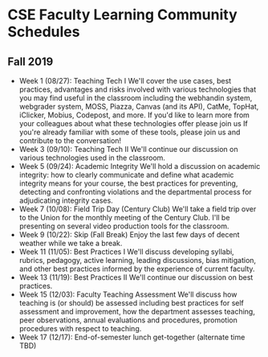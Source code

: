 
# CSE Faculty Learning Community Schedules

## Fall 2019

- Week 1 (08/27): Teaching Tech I
  We'll cover the use cases, best practices, advantages and risks involved with various technologies that you may find useful in the classroom including the webhandin system, webgrader system, MOSS, Piazza, Canvas (and its API), CatMe, TopHat, iClicker, Mobius, Codepost, and more.  If you'd like to learn more from your colleagues about what these technologies offer please join us If you're already familiar with some of these tools, please join us and contribute to the conversation!
- Week 3 (09/10): Teaching Tech II
  We'll continue our discussion on various technologies used in the classroom.  
- Week 5 (09/24): Academic Integrity
  We'll hold a discussion on academic integrity: how to clearly communicate and define what academic integrity means for your course, the best practices for preventing, detecting and confronting violations and the departmental process for adjudicating integrity cases.
- Week 7 (10/08): Field Trip Day (Century Club)
  We'll take a field trip over to the Union for the monthly meeting of the Century Club.  I'll be presenting on several video production tools for the classroom.
- Week 9 (10/22): Skip (Fall Break)
  Enjoy the last few days of decent weather while we take a break.
- Week 11 (11/05): Best Practices I
  We'll discuss developing syllabi, rubrics, pedagogy, active learning, leading discussions, bias mitigation, and other best practices informed by the experience of current faculty.
- Week 13 (11/19): Best Practices II
  We'll continue our discussion on best practices.  
- Week 15 (12/03): Faculty Teaching Assessment
  We'll discuss how teaching is (or should) be assessed including best practices for self assessment and improvement, how the department assesses teaching, peer observations, annual evaluations and procedures, promotion procedures with respect to teaching.
- Week 17 (12/17): End-of-semester lunch get-together (alternate time TBD)

